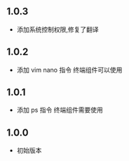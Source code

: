 <!-- https://developers.home-assistant.io/docs/add-ons/presentation#keeping-a-changelog -->

## 1.0.3

- 添加系统控制权限,修复了翻译

## 1.0.2

- 添加 vim nano 指令 终端组件可以使用

## 1.0.1

- 添加 ps 指令 终端组件需要使用

## 1.0.0

- 初始版本
